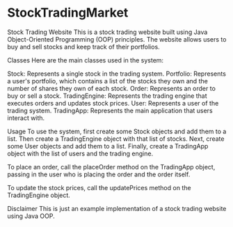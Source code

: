 # StockTradingMarket
Stock Trading Website
This is a stock trading website built using Java Object-Oriented Programming (OOP) principles. The website allows users to buy and sell stocks and keep track of their portfolios.

Classes
Here are the main classes used in the system:

Stock: Represents a single stock in the trading system.
Portfolio: Represents a user's portfolio, which contains a list of the stocks they own and the number of shares they own of each stock.
Order: Represents an order to buy or sell a stock.
TradingEngine: Represents the trading engine that executes orders and updates stock prices.
User: Represents a user of the trading system.
TradingApp: Represents the main application that users interact with.

Usage
To use the system, first create some Stock objects and add them to a list. Then create a TradingEngine object with that list of stocks. Next, create some User objects and add them to a list. Finally, create a TradingApp object with the list of users and the trading engine.

To place an order, call the placeOrder method on the TradingApp object, passing in the user who is placing the order and the order itself.

To update the stock prices, call the updatePrices method on the TradingEngine object.

Disclaimer
This is just an example implementation of a stock trading website using Java OOP.

